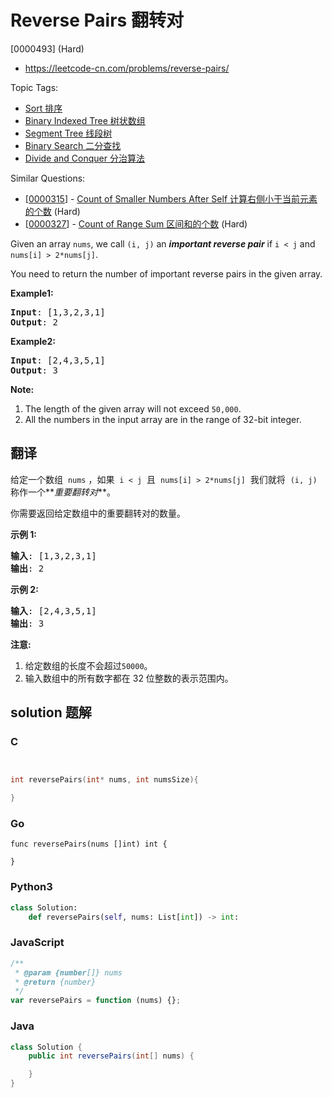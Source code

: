 # Reverse Pairs 翻转对

[0000493] (Hard)

- https://leetcode-cn.com/problems/reverse-pairs/

Topic Tags:

- [Sort 排序](https://leetcode-cn.com/tag/sort/)
- [Binary Indexed Tree 树状数组](https://leetcode-cn.com/tag/binary-indexed-tree/)
- [Segment Tree 线段树](https://leetcode-cn.com/tag/segment-tree/)
- [Binary Search 二分查找](https://leetcode-cn.com/tag/binary-search/)
- [Divide and Conquer 分治算法](https://leetcode-cn.com/tag/divide-and-conquer/)

Similar Questions:

- [[0000315](https://leetcode-cn.com/problems/count-of-smaller-numbers-after-self/)] - [Count of Smaller Numbers After Self 计算右侧小于当前元素的个数](./0000315.count-of-smaller-numbers-after-self.md) (Hard)
- [[0000327](https://leetcode-cn.com/problems/count-of-range-sum/)] - [Count of Range Sum 区间和的个数](./0000327.count-of-range-sum.md) (Hard)

Given an array `nums`, we call `(i, j)` an **_important reverse pair_** if `i < j` and `nums[i] > 2*nums[j]`.

You need to return the number of important reverse pairs in the given array.

**Example1:**

<pre><b>Input</b>: [1,3,2,3,1]
<b>Output</b>: 2
</pre>

**Example2:**

<pre><b>Input</b>: [2,4,3,5,1]
<b>Output</b>: 3
</pre>

**Note:**

1.  The length of the given array will not exceed `50,000`.
2.  All the numbers in the input array are in the range of 32-bit integer.

## 翻译

给定一个数组  `nums` ，如果  `i < j`  且  `nums[i] > 2*nums[j]`  我们就将  `(i, j)`  称作一个**_重要翻转对_**。

你需要返回给定数组中的重要翻转对的数量。

**示例 1:**

<pre><strong>输入</strong>: [1,3,2,3,1]
<strong>输出</strong>: 2
</pre>

**示例 2:**

<pre><strong>输入</strong>: [2,4,3,5,1]
<strong>输出</strong>: 3
</pre>

**注意:**

1.  给定数组的长度不会超过`50000`。
2.  输入数组中的所有数字都在 32 位整数的表示范围内。

## solution 题解

### C

```c


int reversePairs(int* nums, int numsSize){

}


```

### Go

```golang
func reversePairs(nums []int) int {

}
```

### Python3

```python
class Solution:
    def reversePairs(self, nums: List[int]) -> int:

```

### JavaScript

```javascript
/**
 * @param {number[]} nums
 * @return {number}
 */
var reversePairs = function (nums) {};
```

### Java

```java
class Solution {
    public int reversePairs(int[] nums) {

    }
}
```
